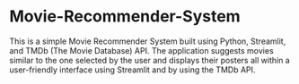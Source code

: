 # Movie-Recommender-System
This is a simple Movie Recommender System built using Python, Streamlit, and TMDb (The Movie Database) API. The application suggests movies similar to the one selected by the user and displays their posters all within a user-friendly interface using Streamlit and by using the TMDb API.

